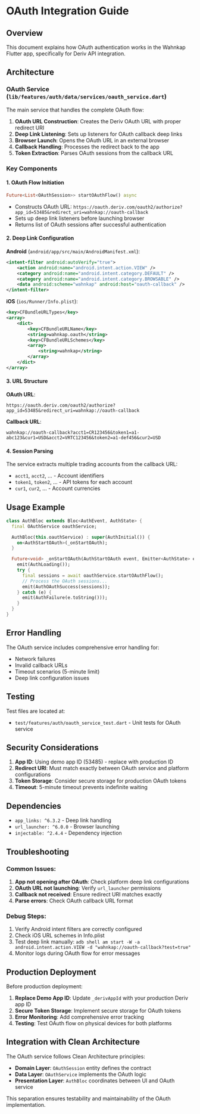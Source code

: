 # OAuth Integration Guide

## Overview
This document explains how OAuth authentication works in the Wahnkap Flutter app, specifically for Deriv API integration.

## Architecture

### OAuth Service (`lib/features/auth/data/services/oauth_service.dart`)
The main service that handles the complete OAuth flow:

1. **OAuth URL Construction**: Creates the Deriv OAuth URL with proper redirect URI
2. **Deep Link Listening**: Sets up listeners for OAuth callback deep links
3. **Browser Launch**: Opens the OAuth URL in an external browser
4. **Callback Handling**: Processes the redirect back to the app
5. **Token Extraction**: Parses OAuth sessions from the callback URL

### Key Components

#### 1. OAuth Flow Initiation
```dart
Future<List<OAuthSession>> startOAuthFlow() async
```
- Constructs OAuth URL: `https://oauth.deriv.com/oauth2/authorize?app_id=53485&redirect_uri=wahnkap://oauth-callback`
- Sets up deep link listeners before launching browser
- Returns list of OAuth sessions after successful authentication

#### 2. Deep Link Configuration

**Android** (`android/app/src/main/AndroidManifest.xml`):
```xml
<intent-filter android:autoVerify="true">
    <action android:name="android.intent.action.VIEW" />
    <category android:name="android.intent.category.DEFAULT" />
    <category android:name="android.intent.category.BROWSABLE" />
    <data android:scheme="wahnkap" android:host="oauth-callback" />
</intent-filter>
```

**iOS** (`ios/Runner/Info.plist`):
```xml
<key>CFBundleURLTypes</key>
<array>
    <dict>
        <key>CFBundleURLName</key>
        <string>wahnkap.oauth</string>
        <key>CFBundleURLSchemes</key>
        <array>
            <string>wahnkap</string>
        </array>
    </dict>
</array>
```

#### 3. URL Structure

**OAuth URL**: 
```
https://oauth.deriv.com/oauth2/authorize?app_id=53485&redirect_uri=wahnkap://oauth-callback
```

**Callback URL**: 
```
wahnkap://oauth-callback?acct1=CR123456&token1=a1-abc123&cur1=USD&acct2=VRTC123456&token2=a1-def456&cur2=USD
```

#### 4. Session Parsing
The service extracts multiple trading accounts from the callback URL:
- `acct1`, `acct2`, ... - Account identifiers
- `token1`, `token2`, ... - API tokens for each account
- `cur1`, `cur2`, ... - Account currencies

## Usage Example

```dart
class AuthBloc extends Bloc<AuthEvent, AuthState> {
  final OAuthService oauthService;

  AuthBloc(this.oauthService) : super(AuthInitial()) {
    on<AuthStartOAuth>(_onStartOAuth);
  }

  Future<void> _onStartOAuth(AuthStartOAuth event, Emitter<AuthState> emit) async {
    emit(AuthLoading());
    try {
      final sessions = await oauthService.startOAuthFlow();
      // Process the OAuth sessions...
      emit(AuthOAuthSuccess(sessions));
    } catch (e) {
      emit(AuthFailure(e.toString()));
    }
  }
}
```

## Error Handling

The OAuth service includes comprehensive error handling for:
- Network failures
- Invalid callback URLs
- Timeout scenarios (5-minute limit)
- Deep link configuration issues

## Testing

Test files are located at:
- `test/features/auth/oauth_service_test.dart` - Unit tests for OAuth service

## Security Considerations

1. **App ID**: Using demo app ID (53485) - replace with production ID
2. **Redirect URI**: Must match exactly between OAuth service and platform configurations
3. **Token Storage**: Consider secure storage for production OAuth tokens
4. **Timeout**: 5-minute timeout prevents indefinite waiting

## Dependencies

- `app_links: ^6.3.2` - Deep link handling
- `url_launcher: ^6.0.0` - Browser launching
- `injectable: ^2.4.4` - Dependency injection

## Troubleshooting

### Common Issues:

1. **App not opening after OAuth**: Check platform deep link configurations
2. **OAuth URL not launching**: Verify `url_launcher` permissions
3. **Callback not received**: Ensure redirect URI matches exactly
4. **Parse errors**: Check OAuth callback URL format

### Debug Steps:

1. Verify Android intent filters are correctly configured
2. Check iOS URL schemes in Info.plist
3. Test deep link manually: `adb shell am start -W -a android.intent.action.VIEW -d "wahnkap://oauth-callback?test=true"`
4. Monitor logs during OAuth flow for error messages

## Production Deployment

Before production deployment:

1. **Replace Demo App ID**: Update `_derivAppId` with your production Deriv app ID
2. **Secure Token Storage**: Implement secure storage for OAuth tokens
3. **Error Monitoring**: Add comprehensive error tracking
4. **Testing**: Test OAuth flow on physical devices for both platforms

## Integration with Clean Architecture

The OAuth service follows Clean Architecture principles:

- **Domain Layer**: `OAuthSession` entity defines the contract
- **Data Layer**: `OAuthService` implements the OAuth logic
- **Presentation Layer**: `AuthBloc` coordinates between UI and OAuth service

This separation ensures testability and maintainability of the OAuth implementation.